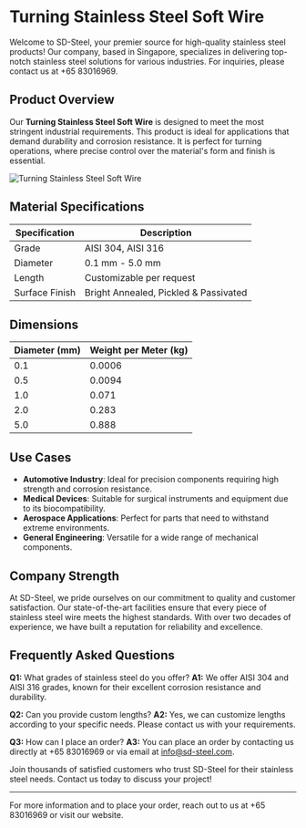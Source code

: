 # Turning Stainless Steel Soft Wire

Welcome to SD-Steel, your premier source for high-quality stainless steel products! Our company, based in Singapore, specializes in delivering top-notch stainless steel solutions for various industries. For inquiries, please contact us at +65 83016969.

## Product Overview

Our **Turning Stainless Steel Soft Wire** is designed to meet the most stringent industrial requirements. This product is ideal for applications that demand durability and corrosion resistance. It is perfect for turning operations, where precise control over the material's form and finish is essential.

![Turning Stainless Steel Soft Wire](https://github.com/user-attachments/assets/2567258e-e124-4816-932d-1809bd27ef0b)

## Material Specifications

| Specification | Description |
|---------------|-------------|
| Grade         | AISI 304, AISI 316 |
| Diameter      | 0.1 mm - 5.0 mm |
| Length        | Customizable per request |
| Surface Finish| Bright Annealed, Pickled & Passivated |

## Dimensions

| Diameter (mm) | Weight per Meter (kg) |
|---------------|-----------------------|
| 0.1            | 0.0006                |
| 0.5            | 0.0094                |
| 1.0            | 0.071                 |
| 2.0            | 0.283                 |
| 5.0            | 0.888                 |

## Use Cases

- **Automotive Industry**: Ideal for precision components requiring high strength and corrosion resistance.
- **Medical Devices**: Suitable for surgical instruments and equipment due to its biocompatibility.
- **Aerospace Applications**: Perfect for parts that need to withstand extreme environments.
- **General Engineering**: Versatile for a wide range of mechanical components.

## Company Strength

At SD-Steel, we pride ourselves on our commitment to quality and customer satisfaction. Our state-of-the-art facilities ensure that every piece of stainless steel wire meets the highest standards. With over two decades of experience, we have built a reputation for reliability and excellence.

## Frequently Asked Questions

**Q1:** What grades of stainless steel do you offer?
**A1:** We offer AISI 304 and AISI 316 grades, known for their excellent corrosion resistance and durability.

**Q2:** Can you provide custom lengths?
**A2:** Yes, we can customize lengths according to your specific needs. Please contact us with your requirements.

**Q3:** How can I place an order?
**A3:** You can place an order by contacting us directly at +65 83016969 or via email at info@sd-steel.com.

Join thousands of satisfied customers who trust SD-Steel for their stainless steel needs. Contact us today to discuss your project!

---

For more information and to place your order, reach out to us at +65 83016969 or visit our website.
